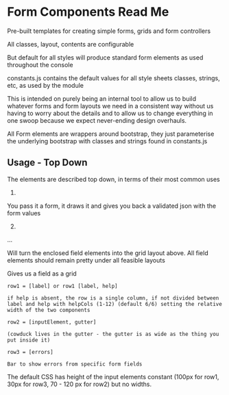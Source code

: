 # Form Components Read Me

Pre-built templates for creating simple forms, grids and form controllers

All classes, layout, contents are configurable

But default for all styles will produce standard form elements as used throughout the console

constants.js contains the default values for all style sheets classes, strings, etc, as used by the module

This is intended on purely being an internal tool to allow us to build whatever forms and form layouts we need in a consistent way without us having to worry about 
the details and to allow us to change everything in one swoop because we expect never-ending design overhauls.

All Form elements are wrappers around bootstrap, they just parameterise the underlying bootstrap with classes and strings found in constants.js

## Usage - Top Down

The elements are described top down, in terms of their most common uses

1. <TCForm validate={} onSubmit={} onCancel={} report={} template={} layout={} elements={}>

You pass it a form, it draws it and gives you back a validated json with the form values

2. 
<TCGrid layout={3,4,3}>
    <TCFieldElement>
    <TCFieldElement>
    <TCFieldElement>
    <TCFieldElement>
    <TCFieldElement>
...
</TCGrid>

Will turn the enclosed field elements into the grid layout above. All field elements should remain pretty under all feasible layouts

<TCFieldElement>

Gives us a field as a grid

    row1 = [label] or row1 [label, help]
    
    if help is absent, the row is a single column, if not divided between label and help with helpCols (1-12) (default 6/6) setting the relative width of the two components

    row2 = [inputElement, gutter]

    (cowduck lives in the gutter - the gutter is as wide as the thing you put inside it)

    row3 = [errors] 

    Bar to show errors from specific form fields

The default CSS has height of the input elements constant (100px for row1, 30px for row3, 70 - 120 px for row2) but no widths. 


